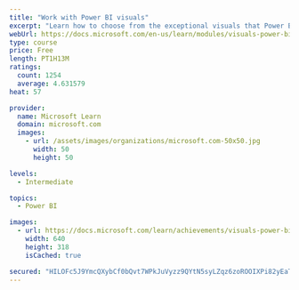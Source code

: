 ```yaml
---
title: "Work with Power BI visuals"
excerpt: "Learn how to choose from the exceptional visuals that Power BI makes available to you. Formatting visuals will direct the user’s attention to exactly where you want it, while helping to make the visual easier to read and interpret. You will also learn about how to use key performance indicators (KPIs)."
webUrl: https://docs.microsoft.com/en-us/learn/modules/visuals-power-bi/
type: course
price: Free
length: PT1H13M
ratings:
  count: 1254
  average: 4.631579
heat: 57

provider:
  name: Microsoft Learn
  domain: microsoft.com
  images:
    - url: /assets/images/organizations/microsoft.com-50x50.jpg
      width: 50
      height: 50

levels:
  - Intermediate

topics:
  - Power BI

images:
  - url: https://docs.microsoft.com/learn/achievements/visuals-power-bi-social.png
    width: 640
    height: 318
    isCached: true

secured: "HILOFc5J9YmcQXybCf0bQvt7WPkJuVyzz9QYtN5syLZqz6zoROOIXPi82yEaTsysWpAfvK9TfZ9DMG5LNCrVzgv243SSCqTgNDDPqZm0FjRqq+sH48WuEtB6IfV8HMlmhZcwhpPKeq8+uoqKvLZISZ9vlCCx+cVjsS0PFya4ub0jdyhEt+WBzNjsXko2klT1n9wsYbrsx/8YeM2i9UWTGYlryhKaGdgmfWnFtQMDxq+fV3Xd5DIRKMvXP3EIRJGr6xAd1erYDNMdTRN585FDO4BDQQ0EsWXXiiroYIySeK0ZGT3+Go3KE+h3a9hucOXC0q8rvrwTgkqcXcChLN8kdrywKaFL5jN+NjvquI1toR5X6oEfOpDc9R3V0kGpNzhUJaVyr6PHC8JMO3KZv/1c4N2Xd1ASaWfz29hSNmg1uSM=;8FuxU0F/yXZAx+Xn9YE34g=="
---
```


